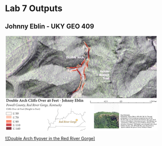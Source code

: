 # Lab 7 Outputs
## Johnny Eblin - UKY GEO 409

![Cliffs over 40 feet around Double Arch in the Red River Gorge](Double_Arch_Layout_Cliffs_40ft_72dpi.jpg)

[![Double Arch flyover in the Red River Gorge]](https://www.youtube.com/watch?v=w7gxTa23bew&feature=youtu.be)
